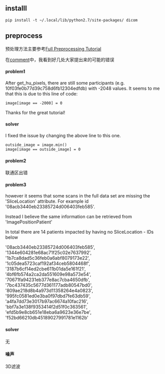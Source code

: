 ## installl

	pip install -t ~/.local/lib/python2.7/site-packages/ dicom 

## preprocess
预处理方法主要参考[Full Preprocessing Tutorial](https://www.kaggle.com/gzuidhof/data-science-bowl-2017/full-preprocessing-tutorial/notebook)

在[comment](https://www.kaggle.com/gzuidhof/data-science-bowl-2017/full-preprocessing-tutorial/comments)中，我看到好几处大家提出来的可能的错误
#### problem1
After get_hu_pixels, there are still some participants (e.g. 10f03fe0b77d39c758d6fb12304edfdb) with -2048 values. It seems to me that this is due to this line of code:

	image[image == -2000] = 0
Thanks for the great tutorial!

#### solver
I fixed the issue by changing the above line to this one.

	outside_image = image.min()
	image[image == outside_image] = 0

#### problem2
联通区出错

#### problem3

however it seems that some scans in the full data set are missing the 'SliceLocation' attribute. For example id '08acb3440eb23385724d006403feb585'.

Instead I believe the same information can be retrieved from 'ImagePositionPatient'

In total there are 14 patients impacted by having no SliceLocation - IDs below

'08acb3440eb23385724d006403feb585', '1344e604281e68ac71f25c02e7637992', '1b7ca8dad5c36feb0a6abf8079173e22', '1c05dea5723caf192af34ceb5804468f', '3187b6cf14ed2cbe611b01da5e161f21', '4bf6fb574a2ca2da551609e98a573e54', '70671fa94231eb377e8ac7cba4650dfb', '7bc437435c5677d361177adb80547bd0', '809ae218d8b4a973d11358264e4a0823', '995fc0581ed0e3ba0f97dbd7fe63db59', 'a4fa7dd73e3017b97ac6674a10fac216', 'bbf7a3e138f9353414f2d51f0c363561', 'efd5b9e8cb651e18eba6a9623e36e7be', 'f52bd66210db45189027991781e1162b'

#### solver
无
#### 噪声
3D滤波
